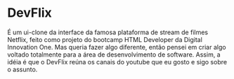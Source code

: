 # DevFlix 
É um ui-clone da interface da famosa plataforma de stream de filmes Netflix, feito como projeto do bootcamp HTML Developer da Digital Innovation One. 
Mas queria fazer algo diferente, então pensei em criar algo voltado totalmente para a área de desenvolvimento de software. 
Assim, a idéia é que o DevFlix reúna os canais do youtube que eu gosto e sigo sobre o assunto.
